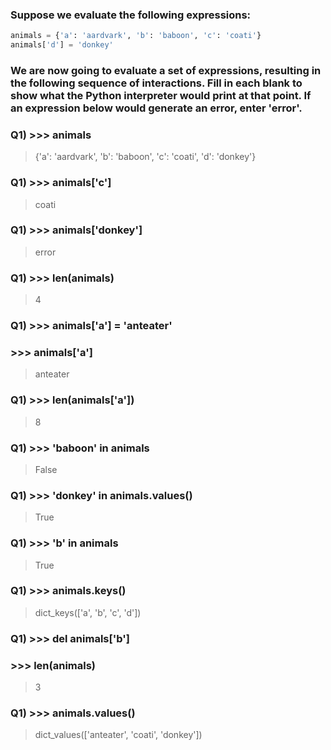 ### Suppose we evaluate the following expressions:

```py
animals = {'a': 'aardvark', 'b': 'baboon', 'c': 'coati'}
animals['d'] = 'donkey'
```

### We are now going to evaluate a set of expressions, resulting in the following sequence of interactions. Fill in each blank to show what the Python interpreter would print at that point. If an expression below would generate an error, enter 'error'.

### Q1) >>> animals
>{'a': 'aardvark', 'b': 'baboon', 'c': 'coati', 'd': 'donkey'}

### Q1) >>> animals['c']
>coati

### Q1) >>> animals['donkey']
>error

### Q1) >>> len(animals)
>4

### Q1) >>> animals['a'] = 'anteater'
###     >>> animals['a']
>anteater

### Q1) >>> len(animals['a'])
>8

### Q1) >>> 'baboon' in animals
>False

### Q1) >>> 'donkey' in animals.values()
>True

### Q1) >>> 'b' in animals
>True

### Q1) >>> animals.keys()
>dict_keys(['a', 'b', 'c', 'd'])

### Q1) >>> del animals['b']
###     >>> len(animals)
>3

### Q1) >>> animals.values()
>dict_values(['anteater', 'coati', 'donkey'])
